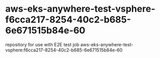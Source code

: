 # aws-eks-anywhere-test-vsphere-f6cca217-8254-40c2-b685-6e671515b84e-60
repository for use with E2E test job aws-eks-anywhere-test-vsphere:f6cca217-8254-40c2-b685-6e671515b84e-60
